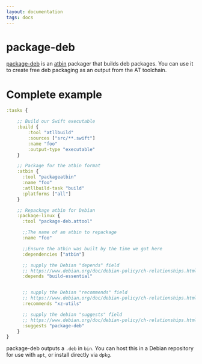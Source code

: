 ```yaml
---
layout: documentation
tags: docs
---
```


# package-deb

[package-deb](https://github.com/AnarchyTools/package-deb) is an [atbin](atbin.html) packager that builds deb packages.  You can use it to create free deb packaging as an output from the AT toolchain.

# Complete example

```clojure
:tasks {

    ;; Build our Swift executable
    :build {
        :tool "atllbuild"
        :sources ["src/**.swift"]
        :name "foo"
        :output-type "executable"
    }

    ;; Package for the atbin format
    :atbin {
      :tool "packageatbin"
      :name "foo"
      :atllbuild-task "build"
      :platforms ["all"]
    }

    ;; Repackage atbin for Debian
    :package-linux {
      :tool "package-deb.attool"

      ;;The name of an atbin to repackage
      :name "foo"

      ;;Ensure the atbin was built by the time we got here 
      :dependencies ["atbin"]

      ;; supply the Debian "depends" field
      ;; https://www.debian.org/doc/debian-policy/ch-relationships.html
      :depends "build-essential"


      ;; supply the Debian "recommends" field
      ;; https://www.debian.org/doc/debian-policy/ch-relationships.html
      :recommends "xz-utils"

      ;; supply the debian "suggests" field
      ;; https://www.debian.org/doc/debian-policy/ch-relationships.html
      :suggests "package-deb"
    }
}
```

package-deb outputs a `.deb` in `bin`.  You can host this in a Debian repository for use with `apt`, or install directly via `dpkg`.